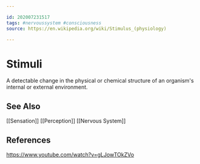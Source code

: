 ```yaml
---

id: 202007231517
tags: #nervoussystem #consciousness
source: https://en.wikipedia.org/wiki/Stimulus_(physiology)

---
```


# Stimuli 
A detectable change in the physical or chemical structure of an organism's internal or external environment.

## See Also
[[Sensation]]
[[Perception]]
[[Nervous System]]

## References
https://www.youtube.com/watch?v=gLJowTOkZVo
